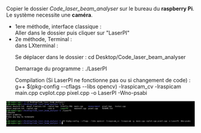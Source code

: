 Copier le dossier <em>Code_laser_beam_analyser</em> sur le bureau du <strong>raspberry Pi</strong>.
Le système necessite une <strong>caméra</strong>.

<ul>
<li>1ere méthode, interface classique :<br/>
Aller dans le dossier puis cliquer sur "LaserPI"</li>



<li>2e méthode, Terminal :<br/>
dans LXterminal :<br/>

Se déplacer dans le dossier : cd Desktop/Code_laser_beam_analyser

Demarrage du programme :  ./LaserPI

Compilation (Si LaserPI ne fonctionne pas ou si changement de code) :<br/>
g++ $(pkg-config --cflags --libs opencv) -lraspicam_cv -lraspicam  main.cpp cvplot.cpp pixel.cpp -o LaserPI -Wno-psabi
</li></ul>


<p align="center">
  <img src="../gallery/terminal.png" title="Terminal RaspberryPi">
</p>


